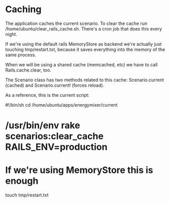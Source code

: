 Caching
=======

The application caches the current scenario. To clear the cache run
/home/ubuntu/clear_rails_cache.sh. There's a cron job that does this
every night.

If we're using the default rails MemoryStore as backend we're actually just
touching tmp/restart.txt, because it saves everything into the memory
of the same process.

When we will be using a shared cache (memcached, etc) we have to call
Rails.cache.clear, too.

The Scenario class has two methods related to this cache: Scenario.current
(cached) and Scenario.current! (forces reload).

As a reference, this is the current script:

  #!/bin/sh
  cd /home/ubuntu/apps/energymixer/current
  # /usr/bin/env rake scenarios:clear_cache RAILS_ENV=production
  # If we're using MemoryStore this is enough
  touch tmp/restart.txt
